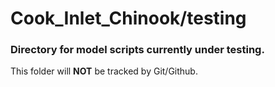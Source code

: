 # Cook_Inlet_Chinook/testing

### Directory for model scripts currently under testing.

This folder will **NOT** be tracked by Git/Github.
